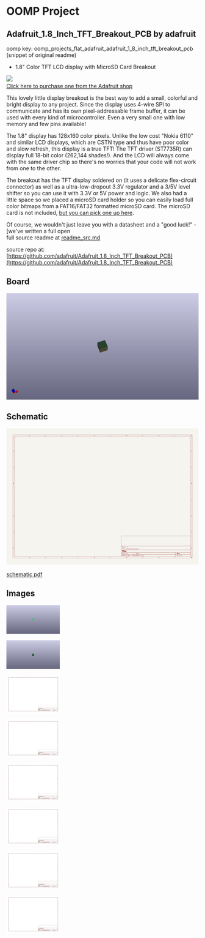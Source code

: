 # OOMP Project  
## Adafruit_1.8_Inch_TFT_Breakout_PCB  by adafruit  
  
oomp key: oomp_projects_flat_adafruit_adafruit_1_8_inch_tft_breakout_pcb  
(snippet of original readme)  
  
- 1.8" Color TFT LCD display with MicroSD Card Breakout  
  
<a href="http://www.adafruit.com/products/358"><img src="assets/board.jpg?raw=true" width="500px"><br/>Click here to purchase one from the Adafruit shop</a>  
  
This lovely little display breakout is the best way to add a small, colorful and bright display to any project. Since the display uses 4-wire SPI to communicate and has its own pixel-addressable frame buffer, it can be used with every kind of microcontroller. Even a very small one with low memory and few pins available!  
  
The 1.8" display has 128x160 color pixels. Unlike the low cost "Nokia 6110" and similar LCD displays, which are CSTN type and thus have poor color and slow refresh, this display is a true TFT! The TFT driver (ST7735R) can display full 18-bit color (262,144 shades!). And the LCD will always come with the same driver chip so there's no worries that your code will not work from one to the other.  
  
The breakout has the TFT display soldered on (it uses a delicate flex-circuit connector) as well as a ultra-low-dropout 3.3V regulator and a 3/5V level shifter so you can use it with 3.3V or 5V power and logic. We also had a little space so we placed a microSD card holder so you can easily load full color bitmaps from a FAT16/FAT32 formatted microSD card. The microSD card is not included, [but you can pick one up here](https://www.adafruit.com/product/102).  
  
Of course, we wouldn't just leave you with a datasheet and a "good luck!" - [we've written a full open  
  full source readme at [readme_src.md](readme_src.md)  
  
source repo at: [https://github.com/adafruit/Adafruit_1.8_Inch_TFT_Breakout_PCB](https://github.com/adafruit/Adafruit_1.8_Inch_TFT_Breakout_PCB)  
## Board  
  
[![working_3d.png](working_3d_600.png)](working_3d.png)  
## Schematic  
  
[![working_schematic.png](working_schematic_600.png)](working_schematic.png)  
  
[schematic pdf](working_schematic.pdf)  
## Images  
  
[![working_3D_bottom.png](working_3D_bottom_140.png)](working_3D_bottom.png)  
  
[![working_3D_top.png](working_3D_top_140.png)](working_3D_top.png)  
  
[![working_assembly_page_01.png](working_assembly_page_01_140.png)](working_assembly_page_01.png)  
  
[![working_assembly_page_02.png](working_assembly_page_02_140.png)](working_assembly_page_02.png)  
  
[![working_assembly_page_03.png](working_assembly_page_03_140.png)](working_assembly_page_03.png)  
  
[![working_assembly_page_04.png](working_assembly_page_04_140.png)](working_assembly_page_04.png)  
  
[![working_assembly_page_05.png](working_assembly_page_05_140.png)](working_assembly_page_05.png)  
  
[![working_assembly_page_06.png](working_assembly_page_06_140.png)](working_assembly_page_06.png)  
